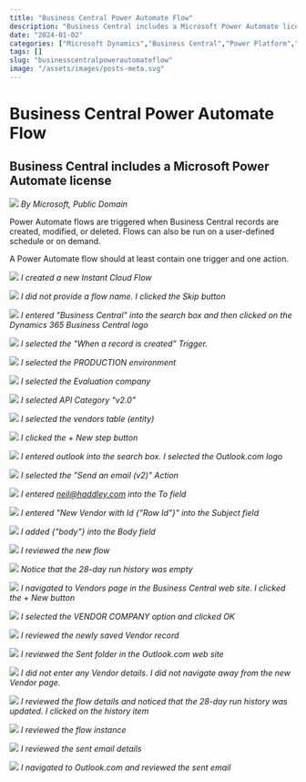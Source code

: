 ```yaml
---
title: "Business Central Power Automate Flow"
description: "Business Central includes a Microsoft Power Automate license"
date: "2024-01-02"
categories: ["Microsoft Dynamics","Business Central","Power Platform","Microsoft Dynamics"]
tags: []
slug: "businesscentralpowerautomateflow"
image: "/assets/images/posts-meta.svg"
---
```


# Business Central Power Automate Flow

## Business Central includes a Microsoft Power Automate license

![](/assets/images/businesscentralpowerautomateflow/dynamics365-color.svg)
*By Microsoft, Public Domain*


Power Automate flows are triggered when Business Central records are created, modified, or deleted. Flows can also be run on a user-defined schedule or on demand.

A Power Automate flow should at least contain one trigger and one action.

![](/assets/images/businesscentralpowerautomateflow/screen-shot-2024-01-03-at-12.30.00-pm-1836x1132.png)
*I created a new Instant Cloud Flow*

![](/assets/images/businesscentralpowerautomateflow/screen-shot-2024-01-03-at-12.30.31-pm-1836x1128.png)
*I did not provide a flow name. I clicked the Skip button*

![](/assets/images/businesscentralpowerautomateflow/screen-shot-2024-01-03-at-12.30.57-pm-1836x1128.png)
*I entered "Business Central" into the search box and then clicked on the Dynamics 365 Business Central logo*

![](/assets/images/businesscentralpowerautomateflow/screen-shot-2024-01-03-at-12.31.16-pm-1836x1129.png)
*I selected the "When a record is created" Trigger.*

![](/assets/images/businesscentralpowerautomateflow/screen-shot-2024-01-03-at-12.31.33-pm-1836x988.png)
*I selected the PRODUCTION environment*

![](/assets/images/businesscentralpowerautomateflow/screen-shot-2024-01-03-at-12.31.46-pm-1836x872.png)
*I selected the Evaluation company*

![](/assets/images/businesscentralpowerautomateflow/screen-shot-2024-01-03-at-12.32.00-pm-1836x1130.png)
*I selected API Category "v2.0"*

![](/assets/images/businesscentralpowerautomateflow/screen-shot-2024-01-03-at-12.32.16-pm-1836x1134.png)
*I selected the vendors table (entity)*

![](/assets/images/businesscentralpowerautomateflow/screen-shot-2024-01-03-at-12.32.29-pm-1836x907.png)
*I clicked the + New step button*

![](/assets/images/businesscentralpowerautomateflow/screen-shot-2024-01-03-at-12.32.47-pm-1836x1132.png)
*I entered outlook into the search box. I selected the Outlook.com logo*

![](/assets/images/businesscentralpowerautomateflow/screen-shot-2024-01-03-at-12.32.59-pm-1836x1136.png)
*I selected the "Send an email (v2)" Action*

![](/assets/images/businesscentralpowerautomateflow/screen-shot-2024-01-03-at-12.33.29-pm-1836x1136.png)
*I entered neil@haddley.com into the To field*

![](/assets/images/businesscentralpowerautomateflow/screen-shot-2024-01-03-at-12.34.19-pm-1836x1132.png)
*I entered "New Vendor with Id {"Row Id"}" into the Subject field*

![](/assets/images/businesscentralpowerautomateflow/screen-shot-2024-01-03-at-12.34.38-pm-1836x1127.png)
*I added {"body"} into the Body field*

![](/assets/images/businesscentralpowerautomateflow/screen-shot-2024-01-03-at-12.35.09-pm-1836x774.png)
*I reviewed the new flow*

![](/assets/images/businesscentralpowerautomateflow/screen-shot-2024-01-03-at-12.35.22-pm-1836x1133.png)
*Notice that the 28-day run history was empty*

![](/assets/images/businesscentralpowerautomateflow/screen-shot-2024-01-03-at-12.35.34-pm-1836x674.png)
*I navigated to Vendors page in the Business Central web site. I clicked the + New button*

![](/assets/images/businesscentralpowerautomateflow/screen-shot-2024-01-03-at-12.35.43-pm-1836x1015.png)
*I selected the VENDOR COMPANY option and clicked OK*

![](/assets/images/businesscentralpowerautomateflow/screen-shot-2024-01-03-at-12.35.55-pm-1836x1133.png)
*I reviewed the newly saved Vendor record*

![](/assets/images/businesscentralpowerautomateflow/screen-shot-2024-01-03-at-12.37.02-pm-1836x1133.png)
*I reviewed the Sent folder in the Outlook.com web site*

![](/assets/images/businesscentralpowerautomateflow/screen-shot-2024-01-03-at-12.37.36-pm-1836x1137.png)
*I did not enter any Vendor details. I did not navigate away from the new Vendor page.*

![](/assets/images/businesscentralpowerautomateflow/screen-shot-2024-01-03-at-12.37.45-pm-1836x1133.png)
*I reviewed the flow details and noticed that the 28-day run history was updated. I clicked on the history item*

![](/assets/images/businesscentralpowerautomateflow/screen-shot-2024-01-03-at-12.37.59-pm-1836x1125.png)
*I reviewed the flow instance*

![](/assets/images/businesscentralpowerautomateflow/screen-shot-2024-01-03-at-12.40.34-pm-1836x1132.png)
*I reviewed the sent email details*

![](/assets/images/businesscentralpowerautomateflow/screen-shot-2024-01-03-at-12.40.54-pm-1836x1131.png)
*I navigated to Outlook.com and reviewed the sent email*